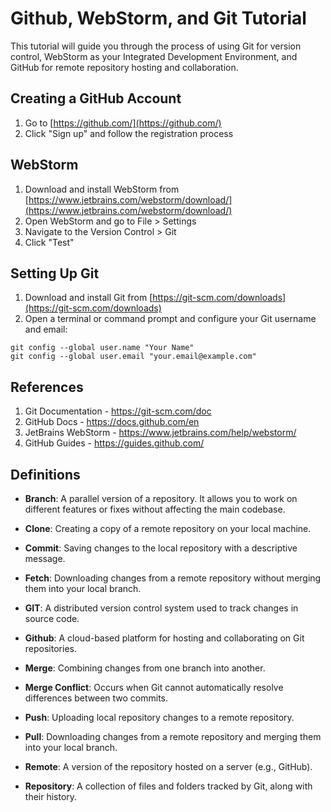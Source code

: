 # Github, WebStorm, and Git Tutorial

This tutorial will guide you through the process of using Git for version control, WebStorm as your Integrated Development Environment, and GitHub for remote repository hosting and collaboration.



## Creating a GitHub Account

1. Go to [https://github.com/](https://github.com/)
2. Click "Sign up" and follow the registration process

 ## WebStorm

1. Download and install WebStorm from [https://www.jetbrains.com/webstorm/download/](https://www.jetbrains.com/webstorm/download/)
2. Open WebStorm and go to File > Settings 
3. Navigate to the Version Control > Git
5. Click "Test" 


## Setting Up Git

1. Download and install Git from [https://git-scm.com/downloads](https://git-scm.com/downloads)
2. Open a terminal or command prompt and configure your Git username and email:

```
git config --global user.name "Your Name"
git config --global user.email "your.email@example.com"
```


## References

1. Git Documentation - https://git-scm.com/doc
2. GitHub Docs - https://docs.github.com/en
3. JetBrains WebStorm - https://www.jetbrains.com/help/webstorm/
4. GitHub Guides - https://guides.github.com/


## Definitions

- **Branch**: A parallel version of a repository. It allows you to work on different features or fixes without affecting the main codebase.

- **Clone**: Creating a copy of a remote repository on your local machine.

- **Commit**: Saving changes to the local repository with a descriptive message.

- **Fetch**: Downloading changes from a remote repository without merging them into your local branch.

- **GIT**: A distributed version control system used to track changes in source code.

- **Github**: A cloud-based platform for hosting and collaborating on Git repositories.

- **Merge**: Combining changes from one branch into another.

- **Merge Conflict**: Occurs when Git cannot automatically resolve differences between two commits.

- **Push**: Uploading local repository changes to a remote repository.

- **Pull**: Downloading changes from a remote repository and merging them into your local branch.

- **Remote**: A version of the repository hosted on a server (e.g., GitHub).

- **Repository**: A collection of files and folders tracked by Git, along with their history.
